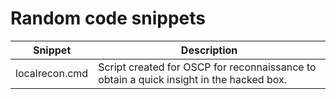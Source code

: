 # Random code snippets

| Snippet          | Description                                                                             |
| ---------------- | --------------------------------------------------------------------------------------- |
| localrecon.cmd   | Script created for OSCP for reconnaissance to obtain a quick insight in the hacked box. |
